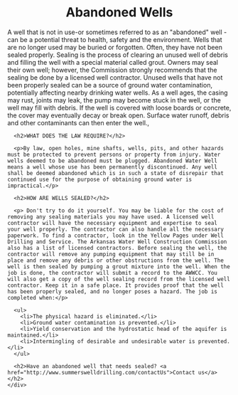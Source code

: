 <div id="root">
  <div class="content">
    <div class="abandonedWells">
      <h1 style="text-align: center" > Abandoned Wells </h1>
      <p>A well that is not in use-or sometimes referred to as an "abandoned" well - can be a potential threat to health, safety and the environment. Wells that are no longer used may be buried or forgotten. Often, they have not been sealed properly. Sealing is the process of clearing an unused well of debris and filling the well with a special material called grout. Owners may seal their own well; however, the Commission strongly recommends that the sealing be done by a licensed well contractor. Unused wells that have not been properly sealed can be a source of ground water contamination, potentially affecting nearby drinking water wells. As a well ages, the casing may rust, joints may leak, the pump may become stuck in the well, or the well may fill with debris. If the well is covered with loose boards or concrete, the cover may eventually decay or break open. Surface water runoff, debris and other contaminants can then enter the well.,</p>

      <h2>WHAT DOES THE LAW REQUIRE?</h2>

      <p>By law, open holes, mine shafts, wells, pits, and other hazards must be protected to prevent persons or property from injury. Water wells deemed to be abandoned must be plugged. Abandoned Water Well means a well whose use has been permanently discontinued. Any well shall be deemed abandoned which is in such a state of disrepair that continued use for the purpose of obtaining ground water is impractical.</p>

      <h2>HOW ARE WELLS SEALED?</h2>

      <p> Don't try to do it yourself. You may be liable for the cost of removing any sealing materials you may have used. A licensed well contractor will have the necessary equipment and expertise to seal your well properly. The contractor can also handle all the necessary paperwork. To find a contractor, look in the Yellow Pages under Well Drilling and Service. The Arkansas Water Well Construction Commission also has a list of licensed contractors. Before sealing the well, the contractor will remove any pumping equipment that may still be in place and remove any debris or other obstructions from the well. The well is then sealed by pumping a grout mixture into the well. When the job is done, the contractor will submit a record to the AWWCC. You will also get a copy of the well sealing record from the licensed well contractor. Keep it in a safe place. It provides proof that the well has been properly sealed, and no longer poses a hazard. The job is completed when:</p>

      <ul>
        <li>The physical hazard is eliminated.</li>
        <li>Ground water contamination is prevented.</li>
        <li>Yield conservation and the hydrostatic head of the aquifer is maintained.</li>
        <li>Intermingling of desirable and undesirable water is prevented.</li>
      </ul>

      <h2>Have an abandoned well that needs sealed? <a href="http://www.summerswelldrilling.com/contactUs">Contact us</a></h2>
    </div>
  </div>
</div>
